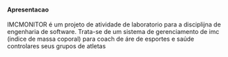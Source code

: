 #### Apresentacao
IMCMONITOR é um projeto de atividade de laboratorio para a disciplijna 
de engenharia de software.
Trata-se de um sistema de gerenciamento de imc (indice de massa coporal) para coach de áre de esportes e saúde controlares seus grupos de atletas